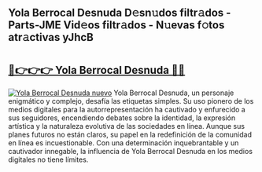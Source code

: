 ## Yola Berrocal Desnuda D𝚎sn𝚞dos filtr𝚊dos - Parts-JME Vid𝚎os filtr𝚊dos - N𝚞evas f𝚘tos atr𝚊ctivas yJhcB

# <h2><a href="http://mb73yc.tromn.icu/?c=Yola+Berrocal+Desnuda">🔗👉👉👉 Yola Berrocal Desnuda 🔗🔗</a></h2>

[![Yola Berrocal Desnuda nuevo](https://i.imgur.com/pEAQMta.gif)](http://mb73yc.tromn.icu/?c=Yola+Berrocal+Desnuda)
Yola Berrocal Desnuda, un personaje enigmático y complejo, desafía las etiquetas simples. Su uso pionero de los medios digitales para la autorrepresentación ha cautivado y enfurecido a sus seguidores, encendiendo debates sobre la identidad, la expresión artística y la naturaleza evolutiva de las sociedades en línea. Aunque sus planes futuros no están claros, su papel en la redefinición de la comunidad en línea es incuestionable. Con una determinación inquebrantable y un cautivador innegable, la influencia de Yola Berrocal Desnuda en los medios digitales no tiene límites.

